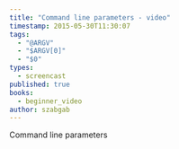```yaml
---
title: "Command line parameters - video"
timestamp: 2015-05-30T11:30:07
tags:
  - "@ARGV"
  - "$ARGV[0]"
  - "$0"
types:
  - screencast
published: true
books:
  - beginner_video
author: szabgab
---
```



Command line parameters


<slidecast file="beginner-perl/command-line-parameters" youtube="KasTcfFrS34" />

